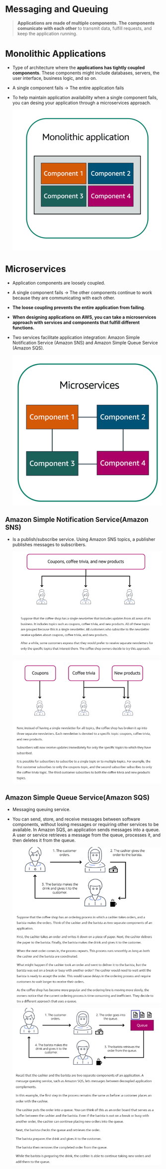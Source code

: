 # Messaging and Queuing
> **Applications are made of multiple components. The components comunicate with each other** to transmit data, fulfill requests, and keep the application running.

# Monolithic Applications
- Type of architecture where the **applications has tightly coupled components**. These components might include databases, servers, the user interface, business logic, and so on.
- A single component fails -> The entire application fails
- To help maintain application availability when a single component fails, you can desing your application through a microservices approach.
	
	![monolithic_app](../img/monolithic_app.png)

# Microservices
- Application components are loosely coupled.
- A single component fails -> The other components continue to work because they are communicating with each other. 
- **The loose coupling prevents the entire application from failing**.
- **When designing applications on AWS, you can take a microservices approach with services and components that fulfill different functions.** 
- Two services facilitate application integration: Amazon Simple Notification Service (Amazon SNS) and Amazon Simple Queue Service (Amazon SQS).

	![microservices_app](../img/microservices_app.png)
## Amazon Simple Notification Service(Amazon SNS)
- Is a publish/subscribe service. Using Amazon SNS topics, a publisher publishes messages to subscribers.

	![pub_sub_example1](../img/pub_sub_example1.png)

	![pub_sub_example2](../img/pub_sub_example2.png)

## Amazon Simple Queue Service(Amazon SQS)
- Messaging queuing service.
- You can send, store, and receive messages between software components, without losing messages or requiring other services to be available. In Amazon SQS, an application sends messages into a queue. A user or service retrieves a message from the queue, processes it, and then deletes it from the queue.

	![queuing_example1](../img/queuing_example1.png)

	![queuing_example2](../img/queuing_example2.png)